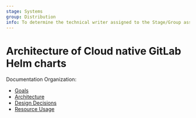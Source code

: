 ```yaml
---
stage: Systems
group: Distribution
info: To determine the technical writer assigned to the Stage/Group associated with this page, see https://about.gitlab.com/handbook/product/ux/technical-writing/#assignments
---
```


# Architecture of Cloud native GitLab Helm charts

Documentation Organization:

- [Goals](goals.md)
- [Architecture](architecture.md)
- [Design Decisions](decisions.md)
- [Resource Usage](resource-usage.md)
